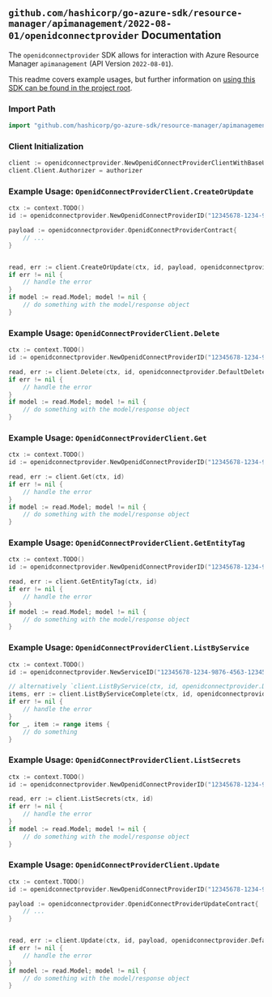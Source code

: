 
## `github.com/hashicorp/go-azure-sdk/resource-manager/apimanagement/2022-08-01/openidconnectprovider` Documentation

The `openidconnectprovider` SDK allows for interaction with Azure Resource Manager `apimanagement` (API Version `2022-08-01`).

This readme covers example usages, but further information on [using this SDK can be found in the project root](https://github.com/hashicorp/go-azure-sdk/tree/main/docs).

### Import Path

```go
import "github.com/hashicorp/go-azure-sdk/resource-manager/apimanagement/2022-08-01/openidconnectprovider"
```


### Client Initialization

```go
client := openidconnectprovider.NewOpenidConnectProviderClientWithBaseURI("https://management.azure.com")
client.Client.Authorizer = authorizer
```


### Example Usage: `OpenidConnectProviderClient.CreateOrUpdate`

```go
ctx := context.TODO()
id := openidconnectprovider.NewOpenidConnectProviderID("12345678-1234-9876-4563-123456789012", "example-resource-group", "serviceValue", "openidConnectProviderValue")

payload := openidconnectprovider.OpenidConnectProviderContract{
	// ...
}


read, err := client.CreateOrUpdate(ctx, id, payload, openidconnectprovider.DefaultCreateOrUpdateOperationOptions())
if err != nil {
	// handle the error
}
if model := read.Model; model != nil {
	// do something with the model/response object
}
```


### Example Usage: `OpenidConnectProviderClient.Delete`

```go
ctx := context.TODO()
id := openidconnectprovider.NewOpenidConnectProviderID("12345678-1234-9876-4563-123456789012", "example-resource-group", "serviceValue", "openidConnectProviderValue")

read, err := client.Delete(ctx, id, openidconnectprovider.DefaultDeleteOperationOptions())
if err != nil {
	// handle the error
}
if model := read.Model; model != nil {
	// do something with the model/response object
}
```


### Example Usage: `OpenidConnectProviderClient.Get`

```go
ctx := context.TODO()
id := openidconnectprovider.NewOpenidConnectProviderID("12345678-1234-9876-4563-123456789012", "example-resource-group", "serviceValue", "openidConnectProviderValue")

read, err := client.Get(ctx, id)
if err != nil {
	// handle the error
}
if model := read.Model; model != nil {
	// do something with the model/response object
}
```


### Example Usage: `OpenidConnectProviderClient.GetEntityTag`

```go
ctx := context.TODO()
id := openidconnectprovider.NewOpenidConnectProviderID("12345678-1234-9876-4563-123456789012", "example-resource-group", "serviceValue", "openidConnectProviderValue")

read, err := client.GetEntityTag(ctx, id)
if err != nil {
	// handle the error
}
if model := read.Model; model != nil {
	// do something with the model/response object
}
```


### Example Usage: `OpenidConnectProviderClient.ListByService`

```go
ctx := context.TODO()
id := openidconnectprovider.NewServiceID("12345678-1234-9876-4563-123456789012", "example-resource-group", "serviceValue")

// alternatively `client.ListByService(ctx, id, openidconnectprovider.DefaultListByServiceOperationOptions())` can be used to do batched pagination
items, err := client.ListByServiceComplete(ctx, id, openidconnectprovider.DefaultListByServiceOperationOptions())
if err != nil {
	// handle the error
}
for _, item := range items {
	// do something
}
```


### Example Usage: `OpenidConnectProviderClient.ListSecrets`

```go
ctx := context.TODO()
id := openidconnectprovider.NewOpenidConnectProviderID("12345678-1234-9876-4563-123456789012", "example-resource-group", "serviceValue", "openidConnectProviderValue")

read, err := client.ListSecrets(ctx, id)
if err != nil {
	// handle the error
}
if model := read.Model; model != nil {
	// do something with the model/response object
}
```


### Example Usage: `OpenidConnectProviderClient.Update`

```go
ctx := context.TODO()
id := openidconnectprovider.NewOpenidConnectProviderID("12345678-1234-9876-4563-123456789012", "example-resource-group", "serviceValue", "openidConnectProviderValue")

payload := openidconnectprovider.OpenidConnectProviderUpdateContract{
	// ...
}


read, err := client.Update(ctx, id, payload, openidconnectprovider.DefaultUpdateOperationOptions())
if err != nil {
	// handle the error
}
if model := read.Model; model != nil {
	// do something with the model/response object
}
```
